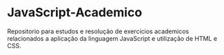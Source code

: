 # JavaScript-Academico
Repositorio para estudos e resolução de exercicios academicos relacionados a aplicação da linguagem JavaScript e utilização de HTML e CSS.

